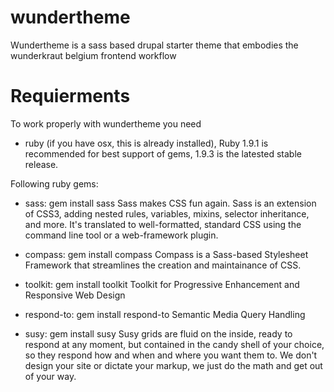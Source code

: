 wundertheme
===========

Wundertheme is a sass based drupal starter theme that embodies the wunderkraut belgium frontend workflow

Requierments
===========
To work properly with wundertheme you need 
- ruby (if you have osx, this is already installed), Ruby 1.9.1 is recommended for best support of gems, 1.9.3 is the latested stable release.

Following ruby gems:
- sass: gem install sass
Sass makes CSS fun again. Sass is an extension of CSS3, 
adding nested rules, variables, mixins, selector inheritance, and more. 
It's translated to well-formatted, standard CSS using the command line tool or a web-framework plugin.

- compass: gem install compass
Compass is a Sass-based Stylesheet Framework that streamlines the creation and maintainance of CSS.

- toolkit: gem install toolkit
Toolkit for Progressive Enhancement and Responsive Web Design

- respond-to: gem install respond-to
Semantic Media Query Handling

- susy: gem install susy
Susy grids are fluid on the inside, ready to respond at any moment, but contained in the candy shell of your choice, 
so they respond how and when and where you want them to. 
We don't design your site or dictate your markup, we just do the math and get out of your way.
